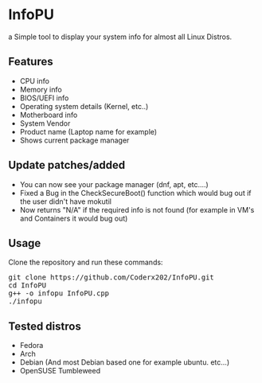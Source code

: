 # InfoPU
a Simple tool to display your system info for almost all Linux Distros.


## Features

- CPU info
- Memory info
- BIOS/UEFI info
- Operating system details (Kernel, etc..)
- Motherboard info
- System Vendor
- Product name (Laptop name for example)
- Shows current package manager

## Update patches/added
- You can now see your package manager (dnf, apt, etc....)
- Fixed a Bug in the CheckSecureBoot() function which would bug out if the user didn't have mokutil
- Now returns "N/A" if the required info is not found (for example in VM's and Containers it would bug out)

## Usage

Clone the repository and run these commands:

<pre lang="markdown">git clone https://github.com/Coderx202/InfoPU.git
cd InfoPU
g++ -o infopu InfoPU.cpp
./infopu
</pre>
## Tested distros
- Fedora
- Arch
- Debian (And most Debian based one for example ubuntu. etc...)
- OpenSUSE Tumbleweed


